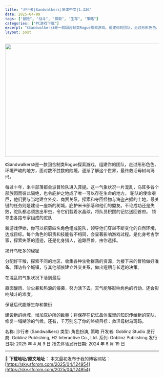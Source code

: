 ```yaml
---
title: "沙行者|Sandwalkers|简体中文|1.33G"
date: 2025-04-09
tags: ["冒险", "战斗", "探索", "生存", "策略"]
categories: ["PC游戏下载"]
excerpt: "《Sandwalkers》是一款回合制类Rogue探索游戏。组建你的团队，走过形形色色、环境严峻的地方，面对数不胜数的险境，逐渐了解这个世界，最终救活母树乌玛玛。 每过十年，米卡部落都会派冒险队进入菲提。这一气象状况一片混乱，乌旺多各个部族因而彼此隔绝，也令庇护之地成了唯一可以存在生命的地方。 驼队&hellip;"
layout: post
---
```


<img class="aligncenter size-full wp-image-124956" src="https://sky.sfcrom.com/wp-content/uploads/2025/04/202504090558367.webp" alt="" width="660" height="370" />

《Sandwalkers》是一款回合制类Rogue探索游戏。组建你的团队，走过形形色色、环境严峻的地方，面对数不胜数的险境，逐渐了解这个世界，最终救活母树乌玛玛。

每过十年，米卡部落都会派冒险队进入菲提。这一气象状况一片混乱，乌旺多各个部族因而彼此隔绝，也令庇护之地成了唯一可以存在生命的地方。
驼队的使命艰巨，他们要与当地建立外交、商贸关系，探索和夺回怪物与海盗占据的土地，最关键的任务则是建设一座新的树城，庇护米卡部落和他们的盟友。不论成功还是失败，驼队都必须放出甲虫，令它们载着水晶球，将队员积攒的记忆送回首府。
领导由各路专家组成的驼队

新游戏伊始，你可以招募四名角色组成驼队，领导他们穿越不断变化的自然环境，达成目标。每个角色的职责和技能各不相同，会显著影响游戏过程。是化身考古学家，探索失落的遗迹，还是化身猎人，追踪巨兽，由你选择。

揭开乌旺多的秘密

分配好干粮，探索不同的地区，收集各种生物群落的资源，为接下来的冒险做好准备。拜访各个城镇，与其他部族建立外交关系，做出短期与长远的决策。

在混乱的气象状况下活到最后

直面酸雨、沙尘暴和热浪的侵袭，努力活下去。天气能够影响角色的行动，还会影响战斗的难度。

保证后代能够生存和繁衍

建设新的树城，增加庇护所的数量；将保存在记忆晶体库里的知识传给新的驼队，修复一塌糊涂的气候。还有，千万别忘了你的终极目标：救活母树乌玛玛。

名称: 沙行者 (Sandwalkers)
类型: 角色扮演, 策略
开发者: Goblinz Studio
发行商: Goblinz Publishing, H2 Interactive Co., Ltd.
系列: Goblinz Publishing
发行日期: 2025 年 4 月 9 日
抢先体验发行日期: 2024 年 6 月 19 日

---
📖 **下载地址/原文地址：** 本文最初发布于我的博客网站：[https://sky.sfcrom.com/2025/04/124954](https://sky.sfcrom.com/2025/04/124954)
